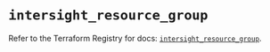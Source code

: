 # `intersight_resource_group`

Refer to the Terraform Registry for docs: [`intersight_resource_group`](https://registry.terraform.io/providers/ciscodevnet/intersight/1.0.71/docs/resources/resource_group).
